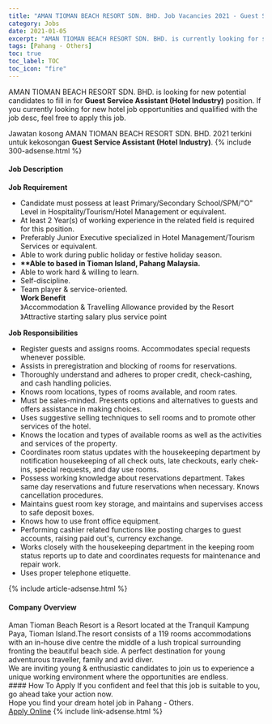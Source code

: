 ```yaml
---
title: "AMAN TIOMAN BEACH RESORT SDN. BHD. Job Vacancies 2021 - Guest Service Assistant (Hotel Industry)" 
category: Jobs 
date: 2021-01-05 
excerpt: "AMAN TIOMAN BEACH RESORT SDN. BHD. is currently looking for suitable person to fill in the Guest Service Assistant (Hotel Industry) which positioned at Pahang - Others" 
tags: [Pahang - Others] 
toc: true 
toc_label: TOC 
toc_icon: "fire" 
--- 
```


<p>AMAN TIOMAN BEACH RESORT SDN. BHD. is looking for new potential candidates to fill in for <b>Guest Service Assistant (Hotel Industry)</b> position. If you currently looking for new hotel job opportunities and qualified with the job desc, feel free to apply this job.
</p>Jawatan kosong AMAN TIOMAN BEACH RESORT SDN. BHD. 2021 terkini untuk kekosongan <b>Guest Service Assistant (Hotel Industry)</b>. 
{% include 300-adsense.html %} 
<div><div><div><h4>Job Description</h4></div></div><div><div><span><div><div><strong>Job Requirement</strong></div><ul><li>Candidate must possess at least Primary/Secondary School/SPM/"O" Level in Hospitality/Tourism/Hotel Management or equivalent.</li><li>At least 2 Year(s) of working experience in the related field is required for this position.</li><li>Preferably Junior Executive specialized in Hotel Management/Tourism Services or equivalent.</li><li><div>Able to work during public holiday or festive holiday season.</div></li><li><div><strong>**Able to based in Tioman Island, Pahang Malaysia.</strong></div></li><li><div>Able to work hard &amp; willing to learn.</div></li><li><div>Self-discipline.</div></li><li><div><div>Team player &amp; service-oriented.</div><div><strong>Work Benefit&#160;</strong></div></div><div>&#12299;Accommodation &amp; Travelling Allowance provided by the Resort</div><div>&#12299;Attractive starting salary plus service point</div></li></ul><div><strong>Job Responsibilities</strong></div><ul><li>Register guests and assigns rooms. Accommodates special requests whenever possible.</li><li>Assists in preregistration and blocking of rooms for reservations.</li><li>Thoroughly understand and adheres to proper credit, check-cashing, and cash handling policies. &#8203;</li><li>Knows room locations, types of rooms available, and room rates.</li><li>Must be sales-minded. Presents options and alternatives to guests and offers assistance in making choices.</li><li>Uses suggestive selling techniques to sell rooms and to promote other services of the hotel.</li><li>Knows the location and types of available rooms as well as the activities and services of the property.</li><li>Coordinates room status updates with the housekeeping department by notification housekeeping of all check outs, late checkouts, early chek-ins, special requests, and day use rooms.</li><li>Possess working knowledge about reservations department. Takes same day reservations and future reservations when necessary. Knows cancellation procedures.</li><li>Maintains guest room key storage, and maintains and supervises access to safe deposit boxes.</li><li>Knows how to use front office equipment.</li><li>Performing cashier related functions like posting charges to guest accounts, raising paid out's, currency exchange.</li><li>Works closely with the housekeeping department in the keeping room status reports up to date and coordinates requests for maintenance and repair work.</li><li>Uses proper telephone etiquette.</li></ul></div></span></div></div></div> 
{% include article-adsense.html %} 
<div><div><div><h4>Company Overview</h4></div></div><div><div><span><div><div>Aman Tioman Beach Resort is a Resort located at the Tranquil Kampung Paya, Tioman Island.The resort consists of a 119 rooms accommodations with an in-house dive centre the middle of a lush tropical surrounding fronting the beautiful beach side. A perfect destination for young adventurous traveller, family and avid diver.</div>
<div>We are inviting young &amp; enthusiastic candidates to join us to experience a unique working environment where the opportunities are endless.</div></div></span></div></div></div> 
#### How To Apply 
If you confident and feel that this job is suitable to you, go ahead take your action now. <br/> 
Hope you find your dream hotel job in Pahang - Others. <br/> 
<a href="https://www.jobstreet.com.my/en/job/guest-service-assistant-hotel-industry-4446858?jobId=jobstreet-my-job-4446858&sectionRank=29&token=0~f5edbdcf-146e-4f5c-ad43-39ce887850f3&fr=SRP%20View%20In%20New%20Ta" class="btn btn--info" target="_blank" rel="nofollow noopenner">Apply Online</a> 
{% include link-adsense.html %} 